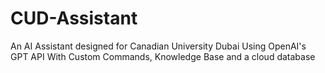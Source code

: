 # CUD-Assistant
An AI Assistant designed for Canadian University Dubai Using OpenAI's GPT API With Custom Commands, Knowledge Base and a cloud database
